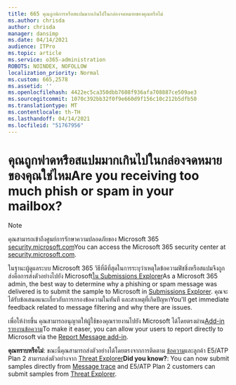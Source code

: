 ```yaml
---
title: 665 คุณถูกพิการหรือสแปมมากเกินไปในกล่องจดหมายของคุณหรือไม่
ms.author: chrisda
author: chrisda
manager: dansimp
ms.date: 04/14/2021
audience: ITPro
ms.topic: article
ms.service: o365-administration
ROBOTS: NOINDEX, NOFOLLOW
localization_priority: Normal
ms.custom: 665,2578
ms.assetid: ''
ms.openlocfilehash: 4422ec5ca350dbb7608f936afa708887ce509ae3
ms.sourcegitcommit: 1070c392bb32f0f9e660d9f156c10c212b5dfb50
ms.translationtype: MT
ms.contentlocale: th-TH
ms.lasthandoff: 04/14/2021
ms.locfileid: "51767956"
---
```

# <a name="are-you-receiving-too-much-phish-or-spam-in-your-mailbox"></a><span data-ttu-id="09949-102">คุณถูกฟาดหรือสแปมมากเกินไปในกล่องจดหมายของคุณใช่ไหม</span><span class="sxs-lookup"><span data-stu-id="09949-102">Are you receiving too much phish or spam in your mailbox?</span></span>

> [!NOTE]
> <span data-ttu-id="09949-103">คุณสามารถเข้าถึงศูนย์การรักษาความปลอดภัยของ Microsoft 365 [security.microsoft.com](https://security.microsoft.com)</span><span class="sxs-lookup"><span data-stu-id="09949-103">You can access the Microsoft 365 security center at [security.microsoft.com](https://security.microsoft.com).</span></span>

<span data-ttu-id="09949-104">ในฐานะผู้ดูแลระบบ Microsoft 365 วิธีที่ดีที่สุดในการระบุว่าเหตุใดข้อความฟิชชิ่งหรือสแปมจึงถูกส่งคือการส่งตัวอย่างไปยัง Microsoft[ใน Submissions Explorer](https://security.microsoft.com/reportsubmission)</span><span class="sxs-lookup"><span data-stu-id="09949-104">As a Microsoft 365 admin, the best way to determine why a phishing or spam message was delivered is to submit the sample to Microsoft in [Submissions Explorer](https://security.microsoft.com/reportsubmission).</span></span> <span data-ttu-id="09949-105">คุณจะได้รับข้อเสนอแนะเกี่ยวกับการกรองข้อความในทันที และสาเหตุที่เกิดปัญหา</span><span class="sxs-lookup"><span data-stu-id="09949-105">You'll get immediate feedback related to message filtering and why there are issues.</span></span>

<span data-ttu-id="09949-106">เพื่อให้ง่ายขึ้น คุณสามารถอนุญาตให้ผู้ใช้ของคุณรายงานไปยัง Microsoft ได้โดยตรงผ่าน[Add-in รายงานข้อความ](https://appsource.microsoft.com/product/office/WA104381180?src=office&tab=Overview)</span><span class="sxs-lookup"><span data-stu-id="09949-106">To make it easer, you can allow your users to report directly to Microsoft via the [Report Message add-in](https://appsource.microsoft.com/product/office/WA104381180?src=office&tab=Overview).</span></span>

<span data-ttu-id="09949-107">**คุณทราบหรือไม่**: ขณะนี้คุณสามารถส่งตัวอย่างได้โดยตรงจากการติดตาม [ข้อความ](https://security.microsoft.com/messagetrace)และลูกค้า E5/ATP Plan 2 สามารถส่งตัวอย่างจาก [Threat Explorer](https://docs.microsoft.com/microsoft-365/security/office-365-security/threat-explorer)</span><span class="sxs-lookup"><span data-stu-id="09949-107">**Did you know?**: You can now submit samples directly from [Message trace](https://security.microsoft.com/messagetrace) and E5/ATP Plan 2 customers can submit samples from [Threat Explorer](https://docs.microsoft.com/microsoft-365/security/office-365-security/threat-explorer).</span></span>
